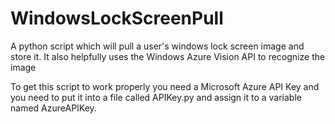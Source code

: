 # WindowsLockScreenPull
A python script which will pull a user's windows lock screen image and store it. It also helpfully uses the Windows Azure Vision API to recognize the image

To get this script to work properly you need a Microsoft Azure API Key and you need to put it into a file called APIKey.py and assign it to a variable named AzureAPIKey. 

